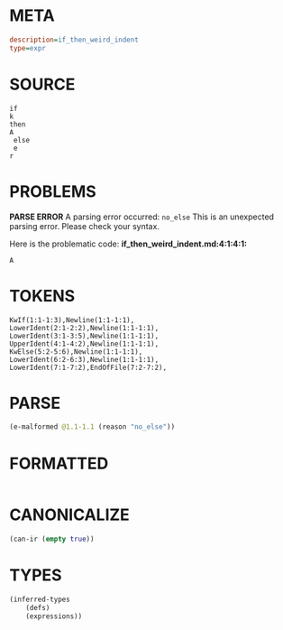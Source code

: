 # META
~~~ini
description=if_then_weird_indent
type=expr
~~~
# SOURCE
~~~roc
if
k
then
A
 else
 e
r
~~~
# PROBLEMS
**PARSE ERROR**
A parsing error occurred: `no_else`
This is an unexpected parsing error. Please check your syntax.

Here is the problematic code:
**if_then_weird_indent.md:4:1:4:1:**
```roc
A
```



# TOKENS
~~~zig
KwIf(1:1-1:3),Newline(1:1-1:1),
LowerIdent(2:1-2:2),Newline(1:1-1:1),
LowerIdent(3:1-3:5),Newline(1:1-1:1),
UpperIdent(4:1-4:2),Newline(1:1-1:1),
KwElse(5:2-5:6),Newline(1:1-1:1),
LowerIdent(6:2-6:3),Newline(1:1-1:1),
LowerIdent(7:1-7:2),EndOfFile(7:2-7:2),
~~~
# PARSE
~~~clojure
(e-malformed @1.1-1.1 (reason "no_else"))
~~~
# FORMATTED
~~~roc

~~~
# CANONICALIZE
~~~clojure
(can-ir (empty true))
~~~
# TYPES
~~~clojure
(inferred-types
	(defs)
	(expressions))
~~~
